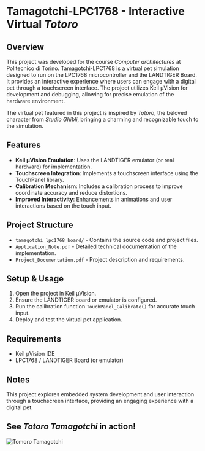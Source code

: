 # Tamagotchi-LPC1768 - Interactive Virtual *Totoro*

## Overview
This project was developed for the course *Computer architectures* at Politecnico di Torino. Tamagotchi-LPC1768 is a virtual pet simulation designed to run on the LPC1768 microcontroller and the LANDTIGER Board. It provides an interactive experience where users can engage with a digital pet through a touchscreen interface. The project utilizes Keil µVision for development and debugging, allowing for precise emulation of the hardware environment.

The virtual pet featured in this project is inspired by *Totoro*, the beloved character from *Studio Ghibli*, bringing a charming and recognizable touch to the simulation.

## Features
- **Keil µVision Emulation**: Uses the LANDTIGER emulator (or real hardware) for implementation.
- **Touchscreen Integration**: Implements a touchscreen interface using the TouchPanel library.
- **Calibration Mechanism**: Includes a calibration process to improve coordinate accuracy and reduce distortions.
- **Improved Interactivity**: Enhancements in animations and user interactions based on the touch input.

## Project Structure
- `tamagotchi_lpc1768_board/` - Contains the source code and project files.
- `Application_Note.pdf` - Detailed technical documentation of the implementation.
- `Project_Documentation.pdf` - Project description and requirements.

## Setup & Usage
1. Open the project in Keil µVision.
2. Ensure the LANDTIGER board or emulator is configured.
3. Run the calibration function `TouchPanel_Calibrate()` for accurate touch input.
4. Deploy and test the virtual pet application.

## Requirements
- Keil µVision IDE
- LPC1768 / LANDTIGER Board (or emulator)

## Notes
This project explores embedded system development and user interaction through a touchscreen interface, providing an engaging experience with a digital pet.

## See *Totoro Tamagotchi* in action!
![Tomoro Tamagotchi](./tamagotchi_in_action.gif)
